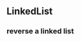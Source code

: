 ## LinkedList
### reverse a linked list
```

```
<!--stackedit_data:
eyJoaXN0b3J5IjpbLTU3NTU4Mzc4MF19
-->